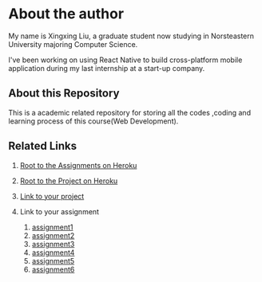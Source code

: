 # About the author

My name is Xingxing Liu, a graduate student now studying in Norsteastern University majoring Computer Science.

I've been working on using React Native to build cross-platform mobile application during my last internship at a start-up company.

## About this Repository

This is a academic related repository for storing all the codes ,coding and learning process of this course(Web Development).


## Related Links
  
1. [Root to the Assignments on Heroku](https://webdev-liu-xingxing.herokuapp.com/)
2. [Root to the Project on Heroku](https://project-webdev-xingxing-liu.herokuapp.com/)
3. [Link to your project](https://github.com/ryanix/project-xingxing-liu)
4. Link to your assignment
    
    1. [assignment1](https://github.com/ryanix/webdev-liu-xingxing/tree/assignment1-test)
    2. [assignment2](https://github.com/ryanix/webdev-liu-xingxing/tree/assignment2)
    3. [assignment3](https://github.com/ryanix/webdev-liu-xingxing/tree/assignment3.2)
    4. [assignment4](https://github.com/ryanix/webdev-liu-xingxing/tree/assignment4.3)
    5. [assignment5](https://github.com/ryanix/webdev-liu-xingxing/tree/assignment5.1)
    6. [assignment6](https://github.com/ryanix/webdev-liu-xingxing/tree/assignment6.2)
